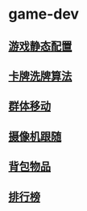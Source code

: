 # game-dev

## [游戏静态配置](game-dev-config.md)

## [卡牌洗牌算法](game-dev-card-shuffle.md)

## [群体移动](algo-boid.md)

## [摄像机跟随](game-dev-camera.md)

## [背包物品](game-dev-inventory.md)

## [排行榜](game-dev-ranking.md)